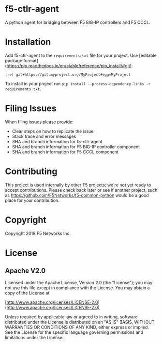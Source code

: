 # f5-ctlr-agent
A python agent for bridging between F5 BIG-IP controllers and F5 CCCL.

# Installation
Add f5-ctlr-agent to the `requirements.txt` file for your project. Use [editable package format] (https://pip.readthedocs.io/en/stable/reference/pip_install/#git):
```
[-e] git+https://git.myproject.org/MyProject#egg=MyProject
```
To install in your project run `pip install --process-dependency-links -r requirements.txt`.

# Filing Issues

When filing issues please provide:

* Clear steps on how to replicate the issue
* Stack trace and error messages
* SHA and branch information for f5-ctlr-agent
* SHA and branch information for F5 BIG-IP controller component
* SHA and branch information for F5 CCCL component

# Contributing

This project is used internally by other F5 projects; we're not yet ready to accept contributions. Please check back later or see if another project, such as https://github.com/F5Networks/f5-common-python would be a good place for your contribution.

# Copyright

Copyright 2018 F5 Networks Inc.

# License

## Apache V2.0

Licensed under the Apache License, Version 2.0 (the "License"); you may not use
this file except in compliance with the License. You may obtain a copy of the
License at

[http://www.apache.org/licenses/LICENSE-2.0](http://www.apache.org/licenses/LICENSE-2.0)

Unless required by applicable law or agreed to in writing, software
distributed under the License is distributed on an "AS IS" BASIS,
WITHOUT WARRANTIES OR CONDITIONS OF ANY KIND, either express or implied.
See the License for the specific language governing permissions and limitations
under the License.
